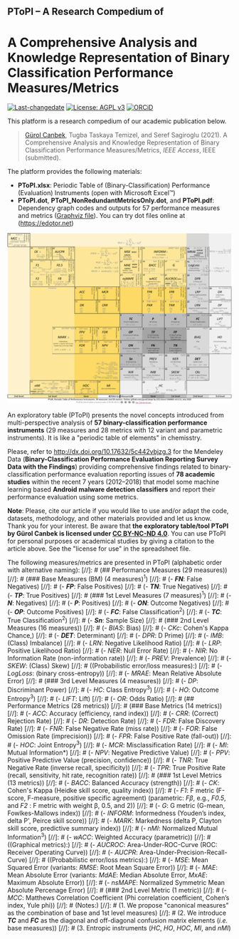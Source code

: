 ## PToPI – A Research Compedium of
# A Comprehensive Analysis and Knowledge Representation of Binary Classification Performance Measures/Metrics

[![Last-changedate](https://img.shields.io/badge/last%20change-2020--07--21-brightgreen.svg)](https://github.com/gurol/ptopi) [![License: AGPL v3](https://img.shields.io/badge/License-AGPL%20v3-blue.svg)](https://www.gnu.org/licenses/agpl-3.0)  [![ORCiD](https://img.shields.io/badge/ORCiD-0000--0002--9337--097X-green.svg)](https://orcid.org/0000-0002-9337-097X)

This platform is a research compedium of our academic publication below.

> [Gürol Canbek](http:gurol.canbek.com/Publications), Tugba Taskaya Temizel, and Seref Sagiroglu (2021). A Comprehensive Analysis and Knowledge Representation of Binary Classification Performance Measures/Metrics, *IEEE Access*, IEEE (submitted).

The platform provides the following materials:
- **PToPI.xlsx**: Periodic Table of (Binary-Classification) Performance (Evaluation) Instruments (open with Microsoft Excel™)
- **PToPI.dot**, **PToPI_NonRedundantMetricsOnly.dot**, and **PToPI.pdf**: Dependency graph codes and outputs for 57 performance measures and metrics ([Graphviz file](https://www.graphviz.org)). You can try dot files online at (https://edotor.net)
<!-- - **accbarrier.R**: Open-source R script for calculating the new classification **performance indicator called Accuracy Barrier (*ACCBAR*)** ([R](https://www.r-project.org) file) -->

![](images/PToPI_Full.png)

An exploratory table (PToPI) presents the novel concepts introduced from multi-perspective analysis of **57 binary-classification performance instruments** (29 measures and 28 metrics with 12 variant and parametric instruments). It is like a "periodic table of elements" in chemisstry.
<!-- The indicator is proposed in the article above to identify whether the classification performance is close to random classifier's performance. -->

Please, refer to http://dx.doi.org/10.17632/5c442vbjzg.3 for the Mendeley Data (**Binary-Classification Performance Evaluation Reporting Survey Data with the Findings**) providing comprehensive findings related to binary-classification performance evaluation reporting issues of **78 academic studies** within the recent 7 years (2012–2018) that model some machine learning based **Android malware detection classifiers** and report their performance evaluation using some metrics.

**Note**: Please, cite our article if you would like to use and/or adapt the code, datasets, methodology, and other materials provided and let us know. Thank you for your interest. Be aware that **the exploratory table/tool PToPI by Gürol Canbek is licensed under [CC BY-NC-ND 4.0](https://creativecommons.org/licenses/by-nc-nd/4.0/legalcode)**. You can use PToPI for personal purposes or academical studies by giving a citation to the article above. See the "license for use" in the spreadsheet file.

The following measures/metrics are presented in PToPI (alphabetic order with alternative naming):
[//]: # (## Performance Measures (29 measures))
[//]: # (### Base Measures (BM) (4 measures)<sup>1</sup>)
[//]: # (- ***FN***: False Negatives)
[//]: # (- ***FP***: False Positives)
[//]: # (- ***TN***: True Negatives)
[//]: # (- ***TP***: True Positives)
[//]: # (### 1st Level Measures (7 measures)<sup>1</sup>)
[//]: # (- ***N***: Negatives)
[//]: # (- ***P***: Positives)
[//]: # (- ***ON***: Outcome Negatives)
[//]: # (- ***OP***: Outcome Positives)
[//]: # (- ***FC***: False Classification<sup>2</sup>)
[//]: # (- ***TC***: True Classification<sup>2</sup>)
[//]: # (- ***Sn***: Sample Size)
[//]: # (### 2nd Level Measures (16 measures))
[//]: # (- *BIAS*: Bias)
[//]: # (- *CKc*: Cohen's Kappa Chance,)
[//]: # (- ***DET***: Determinant)
[//]: # (- *DPR*: D Prime)
[//]: # (- *IMB*: (Class) Imbalance)
[//]: # (- *LRN*: Negative Likelihood Ratio)
[//]: # (- *LRP*: Positive Likelihood Ratio)
[//]: # (- *NER*: Null Error Rate)
[//]: # (- *NIR*: No Information Rate (non-information rate))
[//]: # (- *PREV*: Prevalence)
[//]: # (- *SKEW*: (Class) Skew)
[//]: # ((Probabilistic error/loss measures):)
[//]: # (- *LogLoss*: (binary cross-entropy))
[//]: # (- *MRAE*: Mean Relative Absolute Error)
[//]: # (### 3rd Level Measures (4 measures))
[//]: # (- *DP*: Discriminant Power)
[//]: # (- *HC*: Class Entropy<sup>3</sup>)
[//]: # (- *HO*: Outcome Entropy<sup>3</sup>)
[//]: # (- *LIFT*: Lift)
[//]: # (- *OR*: Odds Ratio)
[//]: # (## Performance Metrics (28 metrics))
[//]: # (### Base Metrics (14 metrics))
[//]: # (- *ACC*: Accuracy (efficiency, rand index))
[//]: # (- *CRR*: (Correct) Rejection Rate)
[//]: # (- *DR*: Detection Rate)
[//]: # (- *FDR*: False Discovery Rate)
[//]: # (- *FNR*: False Negative Rate (miss rate))
[//]: # (- *FOR*: False Omission Rate (imprecision))
[//]: # (- *FPR*: False Positive Rate (fall-out))
[//]: # (- *HOC*: Joint Entropy<sup>3</sup>)
[//]: # (- *MCR*: Misclassification Rate)
[//]: # (- *MI*: Mutual Information*)
[//]: # (- *NPV*: Negative Predictive Value)
[//]: # (- *PPV*: Positive Predictive Value (precision, confidence))
[//]: # (- *TNR*: True Negative Rate (inverse recall, specificity))
[//]: # (- *TPR*: True Positive Rate (recall, sensitivity, hit rate, recognition rate))
[//]: # (### 1st Level Metrics (13 metrics))
[//]: # (- *BACC*: Balanced Accuracy (strength))
[//]: # (- *CK*: Cohen's Kappa (Heidke skill score, quality index))
[//]: # (- *F1*: F metric (F-score, F-measure, positive specific agreement) (parametric: *Fβ*, e.g., *F0.5*, and *F2* : F metric with weight β, 0.5, and 2))
[//]: # (- *G*: G metric (G-mean, Fowlkes-Mallows index))
[//]: # (- *INFORM*: Informedness (Youden’s index, delta P', Peirce skill score))
[//]: # (- *MARK*: Markedness (delta P, Clayton skill score, predictive summary index))
[//]: # (- *nMI*: Normalized Mutual Information<sup>3</sup>)
[//]: # (- *wACC*: Weighted Accuracy (parametric))
[//]: # ((Graphical metrics):)
[//]: # (- *AUCROC*: Area-Under-ROC-Curve (ROC: Receiver Operating Curve))
[//]: # (- *AUCPR*: Area-Under-Precision-Recall-Curve)
[//]: # ((Probabilistic error/loss metrics):)
[//]: # (- *MSE*: Mean Squared Error (variants: *RMSE*: Root Mean Square Error))
[//]: # (- *MAE*: Mean Absolute Error (variants: *MdAE*: Median Absolute Error, *MxAE*: Maximum Absolute Error))
[//]: # (- *nsMAPE*: Normalized Symmetric Mean Absolute Percenage Error)
[//]: # (### 2nd Level Metric (1 metric))
[//]: # (- *MCC*: Matthews Correlation Coefficient (Phi correlation coefficient, Cohen’s index, Yule phi))
[//]: # (Notes:)
[//]: # (1. We propose "canonical measures" as the combination of base and 1st level measures)
[//]: # (2. We introduce ***TC*** and ***FC*** as the diagonal and off-diagonal confusion matrix elements (*i.e.* base measures))
[//]: # (3. Entropic instruments (*HC*, *HO*, *HOC*, *MI*, and *nMI*)
